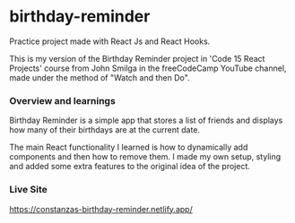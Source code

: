 # birthday-reminder
Practice project made with React Js and React Hooks.

This is my version of the Birthday Reminder project in 'Code 15 React Projects' course from John Smilga in the freeCodeCamp YouTube channel, made under the method of "Watch and then Do". 

### Overview and learnings
Birthday Reminder is a simple app that stores a list of friends and displays how many of their birthdays are at the current date.

The main React functionality I learned is how to dynamically add components and then how to remove them.
I made my own setup, styling and added some extra features to the original idea of the project.

### Live Site
https://constanzas-birthday-reminder.netlify.app/


